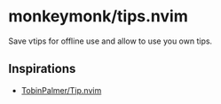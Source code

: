 # monkeymonk/tips.nvim

Save vtips for offline use and allow to use you own tips.


## Inspirations

- [TobinPalmer/Tip.nvim](https://github.com/TobinPalmer/Tip.nvim)
